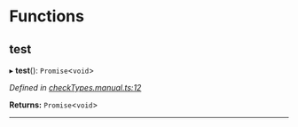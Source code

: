 

# Functions

<a id="test"></a>

##  test

▸ **test**(): `Promise`<`void`>

*Defined in [checkTypes.manual.ts:12](https://github.com/polkadot-js/api/blob/b8fabfe/packages/api/src/checkTypes.manual.ts#L12)*

**Returns:** `Promise`<`void`>

___

